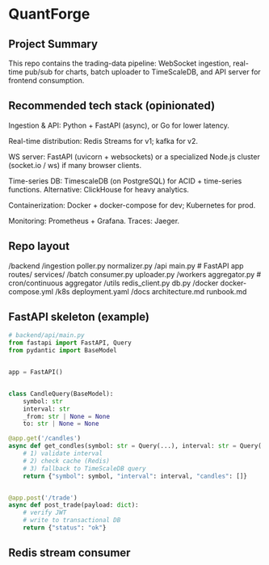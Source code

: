 # QuantForge

## Project Summary

This repo contains the trading-data pipeline: WebSocket ingestion, real-time pub/sub for charts, batch uploader to TimeScaleDB, and API server for frontend consumption.

## Recommended tech stack (opinionated)

Ingestion & API: Python + FastAPI (async), or Go for lower latency.

Real-time distribution: Redis Streams for v1; kafka for v2.

WS server: FastAPI (uvicorn + websockets) or a specialized Node.js cluster (socket.io / ws) if many browser clients.

Time-series DB: TimescaleDB (on PostgreSQL) for ACID + time-series functions. Alternative:
ClickHouse for heavy analytics.

Containerization: Docker + docker-compose for dev; Kubernetes for prod.

Monitoring: Prometheus + Grafana. Traces: Jaeger.

## Repo layout
/backend
  /ingestion
    poller.py
    normalizer.py
  /api
    main.py                # FastAPI app
    routes/
    services/
  /batch
    consumer.py
    uploader.py
  /workers
    aggregator.py          # cron/continuous aggregator
  /utils
    redis_client.py
    db.py
/docker
  docker-compose.yml
/k8s
  deployment.yaml
/docs
  architecture.md
  runbook.md

## FastAPI skeleton (example)
```python
# backend/api/main.py
from fastapi import FastAPI, Query
from pydantic import BaseModel


app = FastAPI()


class CandleQuery(BaseModel):
    symbol: str
    interval: str
    _from: str | None = None
    to: str | None = None

@app.get('/candles')
async def get_condles(symbol: str = Query(...), interval: str = Query('1m'), from_ts: str |None = None, to_ts: str | None = None):
    # 1) validate interval
    # 2) check cache (Redis)
    # 3) fallback to TimeScaleDB query
    return {"symbol": symbol, "interval": interval, "candles": []}


@app.post('/trade')
async def post_trade(payload: dict):
    # verify JWT
    # write to transactional DB
    return {"status": "ok"}
```

## Redis stream consumer 